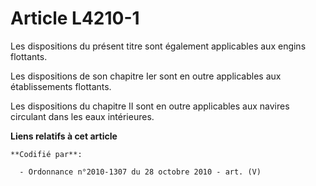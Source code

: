 # Article L4210-1

Les dispositions du présent titre sont également applicables aux engins flottants.

Les dispositions de son chapitre Ier sont en outre applicables aux établissements flottants.

Les dispositions du chapitre II sont en outre applicables aux navires circulant dans les eaux intérieures.

**Liens relatifs à cet article**

	**Codifié par**:

	  - Ordonnance n°2010-1307 du 28 octobre 2010 - art. (V)
